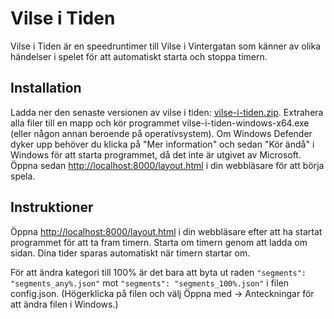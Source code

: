 # Vilse i Tiden

Vilse i Tiden är en speedruntimer till Vilse i Vintergatan som känner av olika
händelser i spelet för att automatiskt starta och stoppa timern.

## Installation

Ladda ner den senaste versionen av vilse i tiden: [vilse-i-tiden.zip]. Extrahera
alla filer till en mapp och kör programmet vilse-i-tiden-windows-x64.exe (eller
någon annan beroende på operativsystem). Om Windows Defender dyker upp behöver
du klicka på "Mer information" och sedan "Kör ändå" i Windows för att starta
programmet, då det inte är utgivet av Microsoft. Öppna sedan
[http://localhost:8000/layout.html]() i din webbläsare för att börja spela.

[vilse-i-tiden.zip]: https://github.com/Herman-L/vilse-i-tiden/releases/download/v0.1.0/vilse-i-tiden.zip

## Instruktioner

Öppna [http://localhost:8000/layout.html]() i din webbläsare efter att ha
startat programmet för att ta fram timern. Starta om timern genom att ladda om
sidan. Dina tider sparas automatiskt när timern startar om.

För att ändra kategori till 100% är det bara att byta ut raden
`"segments": "segments_any%.json"` mot `"segments": "segments_100%.json"` i
filen config.json. (Högerklicka på filen och välj Öppna med &rarr; Anteckningar
för att ändra filen i Windows.)
